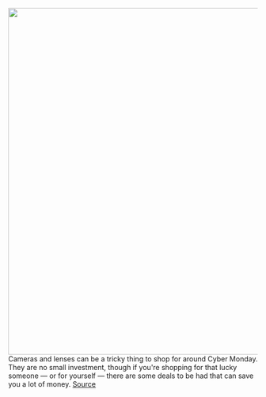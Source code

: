 <img src='https://cdn.vox-cdn.com/thumbor/56pDkA7QHwZJjUdwU_6LLps_BYM=/0x0:2040x1360/1200x800/filters:focal(857x517:1183x843)/cdn.vox-cdn.com/uploads/chorus_image/image/70188517/akrales_190117_3163_0010.10.jpg' width='700px' /><br/>
Cameras and lenses can be a tricky thing to shop for around Cyber Monday. They are no small investment, though if you're shopping for that lucky someone — or for yourself — there are some deals to be had that can save you a lot of money.
<a href='https://www.theverge.com/22792032/camera-deals-black-friday-2021-mirrorless-slr-cyber-monday'> Source <a/>